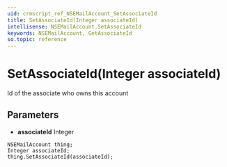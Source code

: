 ```yaml
---
uid: crmscript_ref_NSEMailAccount_SetAssociateId
title: SetAssociateId(Integer associateId)
intellisense: NSEMailAccount.SetAssociateId
keywords: NSEMailAccount, GetAssociateId
so.topic: reference
---
```


# SetAssociateId(Integer associateId)

Id of the associate who owns this account

## Parameters

* **associateId** Integer

```crmscript
NSEMailAccount thing;
Integer associateId;
thing.SetAssociateId(associateId);
```

